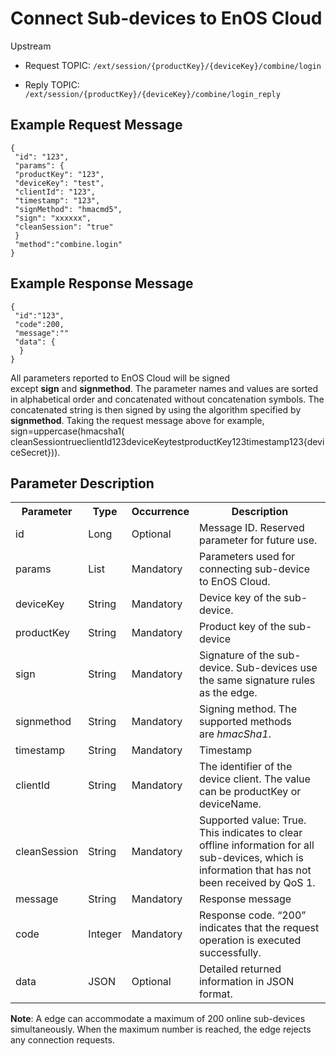 # Connect Sub-devices to EnOS Cloud

Upstream
- Request TOPIC: `/ext/session/{productKey}/{deviceKey}/combine/login`

- Reply TOPIC: `/ext/session/{productKey}/{deviceKey}/combine/login_reply`

## Example Request Message

```
{
 "id": "123",
 "params": {
 "productKey": "123",
 "deviceKey": "test",
 "clientId": "123",
 "timestamp": "123",
 "signMethod": "hmacmd5",
 "sign": "xxxxxx",
 "cleanSession": "true"
 }
 "method":"combine.login"
}

```

## Example Response Message

```
{
 "id":"123",
 "code":200,
 "message":""
 "data": {
  }
}

```

All parameters reported to EnOS Cloud will be signed except **sign** and **signmethod**. The parameter names and values are sorted in alphabetical order and concatenated without concatenation symbols. The concatenated string is then signed by using the algorithm specified by **signmethod**. Taking the request message above for example, sign=uppercase(hmacsha1( cleanSessiontrueclientId123deviceKeytestproductKey123timestamp123{deviceSecret})).

## Parameter Description

<table>
  <tr>
    <th>Parameter</th>
    <th>Type</th>
    <th>Occurrence</th>
    <th>Description</th>
  </tr>
  <tr>
    <td>id </td>
    <td>Long </td>
    <td>Optional </td>
    <td>Message ID. Reserved parameter for future use. </td>
  </tr>
  <tr>
    <td>params </td>
    <td>List </td>
    <td>Mandatory </td>
    <td>Parameters used for connecting sub-device to EnOS Cloud. </td>
  </tr>
  <tr>
    <td>deviceKey </td>
    <td>String </td>
    <td>Mandatory </td>
    <td>Device key of the sub-device. </td>
  </tr>
  <tr>
    <td>productKey </td>
    <td>String </td>
    <td>Mandatory </td>
    <td>Product key of the sub-device </td>
  </tr>
  <tr>
    <td>sign</td>
    <td>String</td>
    <td>Mandatory</td>
    <td>Signature of the sub-device. Sub-devices use the same signature rules as the edge. </td>
  </tr>
  <tr>
    <td>signmethod </td>
    <td>String </td>
    <td>Mandatory </td>
    <td>Signing method. The supported methods are <em>hmacSha1</em>. </td>
  </tr>
  <tr>
    <td>timestamp </td>
    <td>String </td>
    <td>Mandatory </td>
    <td>Timestamp </td>
  </tr>
  <tr>
    <td>clientId </td>
    <td>String </td>
    <td>Mandatory </td>
    <td>The identifier of the device client. The value can be productKey or deviceName. </td>
  </tr>
  <tr>
    <td>cleanSession </td>
    <td>String </td>
    <td>Mandatory</td>
    <td>Supported value: True. This indicates to clear offline information for all sub-devices, which is information that has not been received by QoS 1. </td>
  </tr>
  <tr>
    <td>message </td>
    <td>String</td>
    <td>Mandatory</td>
    <td>Response message </td>
  </tr>
  <tr>
    <td>code</td>
    <td>Integer</td>
    <td>Mandatory</td>
    <td>Response code. &ldquo;200&rdquo; indicates that the request operation is executed successfully. </td>
  </tr>
  <tr>
    <td>data</td>
    <td>JSON</td>
    <td>Optional</td>
    <td>Detailed returned information in JSON format. </td>
  </tr>

</table>

**Note**: A edge can accommodate a maximum of 200 online sub-devices simultaneously. When the maximum number is reached, the edge rejects any
connection requests.
